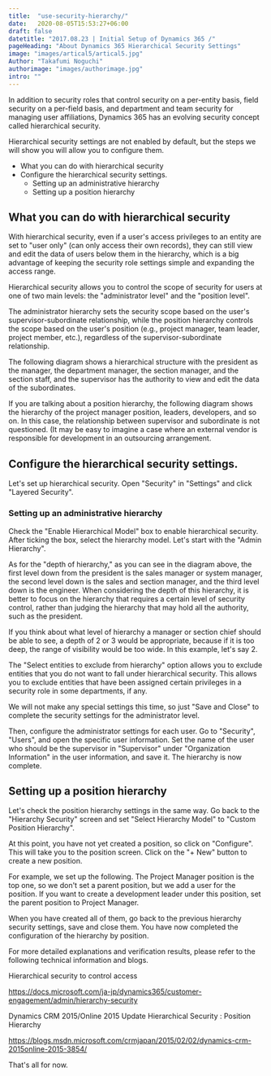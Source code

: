 ```yaml
---
title:  "use-security-hierarchy/"
date:   2020-08-05T15:53:27+06:00
draft: false
datetitle: "2017.08.23 | Initial Setup of Dynamics 365 /"
pageHeading: "About Dynamics 365 Hierarchical Security Settings"
image: "images/artical5/artical5.jpg"
Author: "Takafumi Noguchi"
authorimage: "images/authorimage.jpg"
intro: ""
---
```

<!-- Intro  -->
In addition to security roles that control security on a per-entity basis, field security on a per-field basis, and department and team security for managing user affiliations, Dynamics 365 has an evolving security concept called hierarchical security.

Hierarchical security settings are not enabled by default, but the steps we will show you will allow you to configure them.

<!-- Table Of Content -->
* What you can do with hierarchical security
* Configure the hierarchical security settings.
  * Setting up an administrative hierarchy
  * Setting up a position hierarchy

## What you can do with hierarchical security
With hierarchical security, even if a user's access privileges to an entity are set to "user only" (can only access their own records), they can still view and edit the data of users below them in the hierarchy, which is a big advantage of keeping the security role settings simple and expanding the access range.

Hierarchical security allows you to control the scope of security for users at one of two main levels: the "administrator level" and the "position level".

The administrator hierarchy sets the security scope based on the user's supervisor-subordinate relationship, while the position hierarchy controls the scope based on the user's position (e.g., project manager, team leader, project member, etc.), regardless of the supervisor-subordinate relationship.

The following diagram shows a hierarchical structure with the president as the manager, the department manager, the section manager, and the section staff, and the supervisor has the authority to view and edit the data of the subordinates.
<!-- Image= hierarchisetting.png -->

If you are talking about a position hierarchy, the following diagram shows the hierarchy of the project manager position, leaders, developers, and so on. In this case, the relationship between supervisor and subordinate is not questioned. (It may be easy to imagine a case where an external vendor is responsible for development in an outsourcing arrangement.
<!-- Image= hierarchisetting1.png -->

## Configure the hierarchical security settings.
Let's set up hierarchical security. Open "Security" in "Settings" and click "Layered Security".
<!-- Image= setting.png -->

### Setting up an administrative hierarchy
Check the "Enable Hierarchical Model" box to enable hierarchical security. After ticking the box, select the hierarchy model. Let's start with the "Admin Hierarchy".
<!-- Image= administrative.png -->

As for the "depth of hierarchy," as you can see in the diagram above, the first level down from the president is the sales manager or system manager, the second level down is the sales and section manager, and the third level down is the engineer. When considering the depth of this hierarchy, it is better to focus on the hierarchy that requires a certain level of security control, rather than judging the hierarchy that may hold all the authority, such as the president.

If you think about what level of hierarchy a manager or section chief should be able to see, a depth of 2 or 3 would be appropriate, because if it is too deep, the range of visibility would be too wide. In this example, let's say 2.

<!-- Image= level.png -->

The "Select entities to exclude from hierarchy" option allows you to exclude entities that you do not want to fall under hierarchical security. This allows you to exclude entities that have been assigned certain privileges in a security role in some departments, if any.

We will not make any special settings this time, so just "Save and Close" to complete the security settings for the administrator level.
<!-- Image= administrative1.png -->

Then, configure the administrator settings for each user. Go to "Security", "Users", and open the specific user information. Set the name of the user who should be the supervisor in "Supervisor" under "Organization Information" in the user information, and save it. The hierarchy is now complete.
<!-- Image= administrative2.png -->

## Setting up a position hierarchy
Let's check the position hierarchy settings in the same way. Go back to the "Hierarchy Security" screen and set "Select Hierarchy Model" to "Custom Position Hierarchy".
<!-- Image= administrative3.png -->

At this point, you have not yet created a position, so click on "Configure". This will take you to the position screen. Click on the "+ New" button to create a new position.
<!-- Image= administrative4.png -->

For example, we set up the following. The Project Manager position is the top one, so we don't set a parent position, but we add a user for the position. If you want to create a development leader under this position, set the parent position to Project Manager.
<!-- Image= administrative5.png -->

When you have created all of them, go back to the previous hierarchy security settings, save and close them. You have now completed the configuration of the hierarchy by position.

For more detailed explanations and verification results, please refer to the following technical information and blogs.

Hierarchical security to control access

https://docs.microsoft.com/ja-jp/dynamics365/customer-engagement/admin/hierarchy-security

Dynamics CRM 2015/Online 2015 Update Hierarchical Security : Position Hierarchy

https://blogs.msdn.microsoft.com/crmjapan/2015/02/02/dynamics-crm-2015online-2015-3854/

That's all for now.
